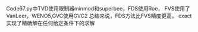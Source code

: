 Code67.py中TVD使用限制器minmod和superbee，FDS使用Roe， FVS使用了VanLeer，WENO5,GVC使用GVC2
总结来说，FDS方法比FVS精度更高，
exact实现了精确解在任何给定条件下的求解
